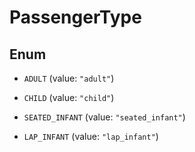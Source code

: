 

# PassengerType

## Enum


* `ADULT` (value: `"adult"`)

* `CHILD` (value: `"child"`)

* `SEATED_INFANT` (value: `"seated_infant"`)

* `LAP_INFANT` (value: `"lap_infant"`)



